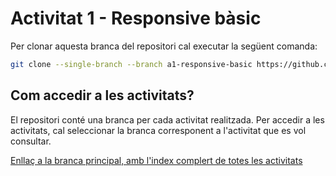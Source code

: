 # Activitat 1 - Responsive bàsic

Per clonar aquesta branca del repositori cal executar la següent comanda:

```bash
git clone --single-branch --branch a1-responsive-basic https://github.com/picuu/m09
```

## Com accedir a les activitats?

El repositori conté una branca per cada activitat realitzada. Per accedir a les activitats, cal seleccionar la branca corresponent a l'activitat que es vol consultar.

[Enllaç a la branca principal, amb l'index complert de totes les activitats](https://github.com/picuu/m09)
